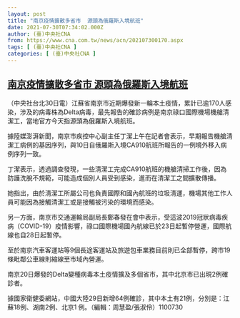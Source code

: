 ```yaml
---
layout: post
title: "南京疫情擴散多省市  源頭為俄羅斯入境航班"
date: 2021-07-30T07:34:02.000Z
author: (臺)中央社CNA
from: https://www.cna.com.tw/news/acn/202107300170.aspx
tags: [ (臺)中央社CNA ]
categories: [ (臺)中央社CNA ]
---
```

<!--1627630442000-->
[南京疫情擴散多省市  源頭為俄羅斯入境航班](https://www.cna.com.tw/news/acn/202107300170.aspx)
------

<div>
<div></div><div class="paragraph"><p>（中央社台北30日電）江蘇省南京市近期爆發新一輪本土疫情，累計已逾170人感染，涉及的病毒株為Delta病毒，最先報告的確診病例是南京祿口國際機場機艙清潔工，當地官方今天指源頭為俄羅斯入境航班。</p><p>據陸媒澎湃新聞，南京市疾控中心副主任丁潔上午在記者會表示，早期報告機艙清潔工病例的基因序列，與10日自俄羅斯入境CA910航班所報告的一例境外移入病例序列一致。</p><p>丁潔表示，透過調查發現，一些清潔工完成CA910航班的機艙清掃工作後，因為防護洗脫不規範，可能造成個別人員受到感染，進而在清潔工之間擴散傳播。</p><p>她指出，由於清潔工所屬公司也負責國際和國內航班的垃圾清運，機場其他工作人員可能因為接觸清潔工或是接觸被污染的環境而感染。</p><p>另一方面，南京市交通運輸局副局長鄭春發在會中表示，受這波2019冠狀病毒疾病（COVID-19）疫情影響，祿口國際機場國內航線已於23日起暫停營運，國際航線也自28日起暫停。</p><p>至於南京汽車客運站等9個長途客運站及旅遊包車業務目前則已全部暫停，跨市19條毗鄰公車線則縮線至市域內營運。</p><p>南京20日爆發的Delta變種病毒本土疫情擴及多個省市，其中北京市已出現2例確診者。</p><p>據國家衛健委網站，中國大陸29日新增64例確診，其中本土有21例，分別是：江蘇18例、湖南2例、北京1 例。（編輯：周慧盈/張淑伶）1100730</p></div>
</div>
